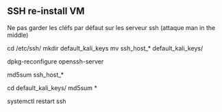 ## SSH re-install VM
Ne pas garder les cléfs par défaut sur les serveur ssh (attaque man in the middle)

cd /etc/ssh/
mkdir default_kali_keys
mv ssh_host_* default_kali_keys/
 
dpkg-reconfigure openssh-server

md5sum ssh_host_*

cd default_kali_keys/
md5sum *

systemctl restart ssh


